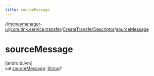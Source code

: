 ```yaml
---
title: sourceMessage
---
```

//[moneymanager-ui](../../../index.html)/[com.tink.service.transfer](../index.html)/[CreateTransferDescriptor](index.html)/[sourceMessage](source-message.html)



# sourceMessage



[androidJvm]\
val [sourceMessage](source-message.html): [String](https://kotlinlang.org/api/latest/jvm/stdlib/kotlin/-string/index.html)?




